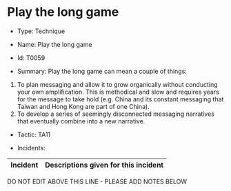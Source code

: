 # Play the long game

* Type: Technique

* Name: Play the long game

* Id: T0059

* Summary: Play the long game can mean a couple of things:
1.  To plan messaging and allow it to grow organically without conducting your own amplification.  This is methodical and slow and requires years for the message to take hold (e.g. China and its constant messaging that Taiwan and Hong Kong are part of one China).
2.  To develop a series of seemingly disconnected messaging narratives that eventually combine into a new narrative.

* Tactic: TA11

* Incidents:

| Incident | Descriptions given for this incident |
| -------- | -------------------- |

DO NOT EDIT ABOVE THIS LINE - PLEASE ADD NOTES BELOW